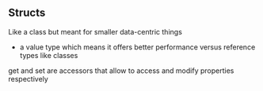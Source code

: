 ## Structs
Like a class but meant for smaller data-centric things
-  a value type which means it offers better performance versus reference types like classes


get and set are accessors that allow to access and modify properties respectively
